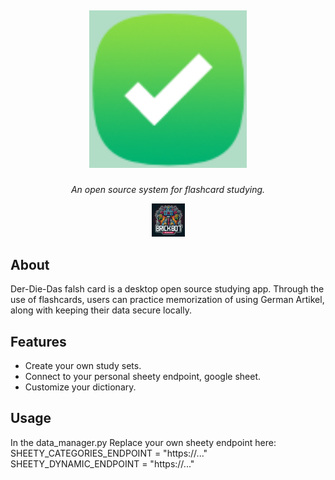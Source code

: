 
## <p align="center"><img src="https://github.com/KhaDang/derdiedaslerne/blob/master/images/right.png" height="50%" width="50%"></p>

<div align="center">

*An open source system for flashcard studying.*

</div>

<p align="center">
<a href="https://www.facebook.com/profile.php?id=61567010824362" target="_blank"><img height=53 src="https://github.com/KhaDang/derdiedaslerne/blob/master/images/Designer.jpeg"></a>
</p>

## About
Der-Die-Das falsh card is a desktop open source studying app. Through the use of flashcards, users can practice memorization of using German Artikel, along with keeping their data secure locally.

## Features

- Create your own study sets.
- Connect to your personal sheety endpoint, google sheet.
- Customize your dictionary.

## Usage
In the data_manager.py
Replace your own sheety endpoint here:
SHEETY_CATEGORIES_ENDPOINT = "https://..."
SHEETY_DYNAMIC_ENDPOINT = "https://..."
